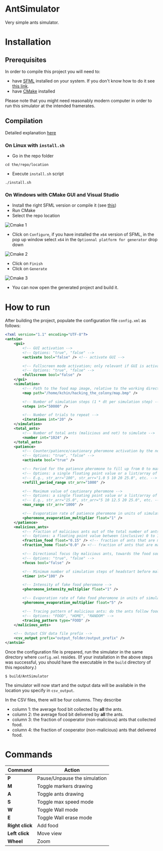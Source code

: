 # AntSimulator

Very simple ants simulator.

# Installation

## Prerequisites

In order to compile this project you will need to:
 - have [SFML](https://www.sfml-dev.org/index.php) installed on your system. If you don't know how to do it see [this link](https://www.sfml-dev.org/tutorials/2.5/#getting-started).
 - have [CMake](https://cmake.org/) installed

Please note that you might need reasonably modern computer in order to run this simulator at the intended framerates.


## Compilation

Detailed explanation [here](https://preshing.com/20170511/how-to-build-a-cmake-based-project/)

### On Linux with `install.sh`
- Go in the repo folder

`cd the/repo/location`

- Execute `install.sh` script

`./install.sh`

### On Windows with CMake GUI and Visual Studio
 - Install the right SFML version or compile it (see [this](https://www.sfml-dev.org/tutorials/2.5/start-vc.php))
 - Run CMake
 - Select the repo location
 
![Cmake 1](https://github.com/johnBuffer/AntSimulator/blob/master/img/cmake_1.PNG)
 - Click on `Configure`, if you have installed the `x64` version of SFML, in the pop up window select `x64` in the `Optionnal platform for generator` drop down

![Cmake 2](https://github.com/johnBuffer/AntSimulator/blob/master/img/cmake_2.PNG)
 - Click on `Finish`
 - Click on `Generate`

![Cmake 3](https://github.com/johnBuffer/AntSimulator/blob/master/img/cmake_3.PNG)
 - You can now open the generated project and build it.

# How to run
After building the project, populate the configuration file `config.xml` as follows:
```xml
<?xml version="1.1" encoding="UTF-8"?>
<antsim>
    <gui>
        <!-- GUI activation -->
        <!-- Options: "true", "false" -->
        <activate bool="false" /> <!-- activate GUI -->

        <!-- Fullscreen mode activation; only relevant if GUI is activated -->
        <!-- Options: "true", "false" -->
        <fullscreen bool="false" />
    </gui>
    <simulation>
        <!-- Path to the food map image, relative to the working directory (where you run the simulator from) -->
        <map path="/home/kchin/hacking_the_colony/map.bmp" />

        <!-- Number of simulation steps (1 * dt per simulation step) -->
        <steps int="50000" />

        <!-- Number of trials to repeat -->
        <iterations int="20" />
    </simulation>
    <total_ants>
        <!-- Number of total ants (malicious and not) to simulate -->
        <number int="1024" />
    </total_ants>
    <patience>
        <!-- Counter/patience/cautionary pheromone activation by the non-malicious ants -->
        <!-- Options: "true", "false" -->
        <activate bool="true" />

        <!-- Period for the patience pheromone to fill up from 0 to max (without any interruption) in units of update cycles (8 * dt per update cycle) -->
        <!-- Options: a single floating point value or a list/array of space delimited floating point values -->
        <!-- E.g., str_arr="100", str_arr="1.0 5 10 20 25.0", etc. -->
        <refill_period_range str_arr="1000" />

        <!-- Maximum value of cautionary pheromone -->
        <!-- Options: a single floating point value or a list/array of space delimited floating point values -->
        <!-- E.g., str_arr="15.0", str_arr="5 10 12.5 20 25.0", etc. -->
        <max_range str_arr="1000" />

        <!-- Evaporation rate of patience pheromone in units of simulation steps (1 * dt) -->
        <pheromone_evaporation_multiplier float="1" />
    </patience>
    <malicious_ants>
        <!-- Fraction of malicious ants out of the total number of ants -->
        <!-- Options: a floating point value between (inclusive) 0 to 1 -->
        <fraction_food float="0.15" /> <!-- fraction of ants that are malicious falsifying food -->
        <fraction_home float="0.0" /> <!-- fraction of ants that are malicious falsifying home -->

        <!-- Directional focus (by malicious ants, towards the food source) activation -->
        <!-- Options: "true", "false" -->
        <focus bool="false" />

        <!-- Minimum number of simulation steps of headstart before malicious ants begin their attack -->
        <timer int="100" />

        <!-- Intensity of fake food pheromone -->
        <pheromone_intensity_multiplier float="1" />

        <!-- Evaporation rate of fake food pheromone in units of simulation steps (1 * dt) -->
        <pheromone_evaporation_multiplier float="5" />

        <!-- Tracing pattern of malicious ants: do the ants follow food, home, or neither pheromones? -->
        <!-- Options: "FOOD", "HOME", "RANDOM" -->
        <tracing_pattern type="FOOD" />
    </malicious_ants>

    <!-- Output CSV data file prefix -->
    <csv_output prefix="output_folder/output_prefix" />
</antsim>
```

Once the configuration file is prepared, run the simulator in the same directory where `config.xml` resides. (If your installation in the above steps was successful, you should have the executable in the `build` directory of this repository.)
```
$ build/AntSimulator
```
The simulator will now start and the output data will be available in the location you specify in `csv_output`.

In the CSV files, there will be four columns. They describe
* column 1: the average food bit collected by **all** the ants.
* column 2: the average food bit delivered by **all** the ants.
* column 3: the fraction of cooperator (non-malicious) ants that collected food.
* column 4: the fraction of cooperator (non-malicious) ants that delivered food.

# Commands

|Command|Action|
|---|---|
|**P**|Pause/Unpause the simulation|
|**M**|Toggle markers drawing|
|**A**|Toggle ants drawing|
|**S**|Toggle max speed mode|
|**W**|Toggle Wall mode|
|**E**|Toggle Wall erase mode|
|**Right click**|Add food|
|**Left click**|Move view|
|**Wheel**|Zoom|
